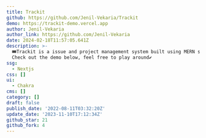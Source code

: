 ```yaml
---
title: Trackit
github: https://github.com/Jenil-Vekaria/Trackit
demo: https://trackit-demo.vercel.app
author: Jenil-Vekaria
author_link: https://github.com/Jenil-Vekaria
date: 2024-02-18T11:57:05.641Z
description: >-
  🎟Trackit is a issue and project management system built using MERN stack.
  Check out the demo below, feel free to play around✔
ssg:
  - Nextjs
css: []
ui:
  - Chakra
cms: []
category: []
draft: false
publish_date: '2022-08-11T03:32:20Z'
update_date: '2023-11-10T17:12:34Z'
github_star: 21
github_fork: 4
---
```

